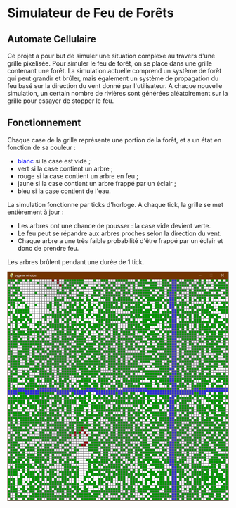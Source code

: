 # Simulateur de Feu de Forêts
## Automate Cellulaire


Ce projet a pour but de simuler une situation complexe au travers d'une grille pixelisée. Pour simuler le feu de forêt, on se place dans une grille contenant une forêt. 
La simulation actuelle comprend un système de forêt qui peut grandir et brûler, mais également un système de propagation du feu basé sur la direction du vent donné par l'utilisateur. A chaque nouvelle simulation, un certain nombre de rivières sont générées aléatoirement sur la grille pour essayer de stopper le feu.

## Fonctionnement
Chaque case de la grille représente une portion de la forêt, et a un état en fonction de sa couleur :
* <span style="color:blue"> blanc </span> si la case est vide ;
* vert si la case contient un arbre ;
* rouge si la case contient un arbre en feu ;
* jaune si la case contient un arbre frappé par un éclair ;
* bleu si la case contient de l'eau.

La simulation fonctionne par ticks d'horloge. A chaque tick, la grille se met entièrement à jour :
* Les arbres ont une chance de pousser : la case vide devient verte.
* Le feu peut se répandre aux arbres proches selon la direction du vent.
* Chaque arbre a une très faible probabilité d'être frappé par un éclair et donc de prendre feu.

Les arbres brûlent pendant une durée de 1 tick.

![Screen North Wind](https://github.com/ScarfZapdos/wildfire/blob/main/wildfirescreen.PNG)
